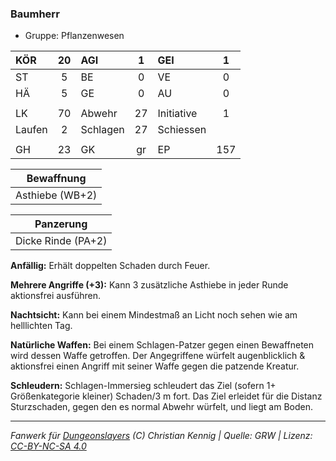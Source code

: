 ### Baumherr

- Gruppe: Pflanzenwesen

| KÖR    | 20  | AGI      |  1  | GEI        |  1  |
| :----- | :-: | :------- | :-: | :--------- | :-: |
| ST     |  5  | BE       |  0  | VE         |  0  |
| HÄ     |  5  | GE       |  0  | AU         |  0  |
|        |     |          |     |            |     |
| LK     | 70  | Abwehr   | 27  | Initiative |  1  |
| Laufen |  2  | Schlagen | 27  | Schiessen  |     |
|        |     |          |     |            |     |
| GH     | 23  | GK       | gr  | EP         | 157 |

|   Bewaffnung    |
| :-------------: |
| Asthiebe (WB+2) |

|     Panzerung      |
| :----------------: |
| Dicke Rinde (PA+2) |

**Anfällig:** Erhält doppelten Schaden durch Feuer.

**Mehrere Angriffe (+3):** Kann 3 zusätzliche Asthiebe in jeder Runde aktionsfrei ausführen.

**Nachtsicht:** Kann bei einem Mindestmaß an Licht noch sehen wie am helllichten Tag.

**Natürliche Waffen:** Bei einem Schlagen-Patzer gegen einen Bewaffneten wird dessen Waffe getroffen. Der Angegriffene würfelt augenblicklich & aktionsfrei einen Angriff mit seiner Waffe gegen die patzende Kreatur.

**Schleudern:** Schlagen-Immersieg schleudert das Ziel (sofern 1+ Größenkategorie kleiner) Schaden/3 m fort. Das Ziel erleidet für die Distanz Sturzschaden, gegen den es normal Abwehr würfelt, und liegt am Boden.

---

_Fanwerk für [Dungeonslayers](https://www.dungeonslayers.net/) (C) Christian Kennig | Quelle: GRW | Lizenz: [CC-BY-NC-SA 4.0](https://creativecommons.org/licenses/by-nc-sa/4.0/deed.de)_
